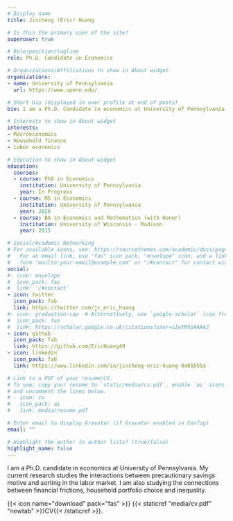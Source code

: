 ```yaml
---
# Display name
title: Jincheng (Eric) Huang

# Is this the primary user of the site?
superuser: true

# Role/position/tagline
role: Ph.D. Candidate in Economics

# Organizations/Affiliations to show in About widget
organizations:
- name: University of Pennsylvania
  url: https://www.upenn.edu/

# Short bio (displayed in user profile at end of posts)
bio: I am a Ph.D. Candidate in economics at University of Pennsylvania.

# Interests to show in About widget
interests:
- Macroeconomics
- Household finance
- Labor economics

# Education to show in About widget
education:
  courses:
  - course: PhD in Economics
    institution: University of Pennsylvania
    year: In Progress
  - course: MS in Economics
    institution: University of Pennsylvania
    year: 2020
  - course: BA in Economics and Mathematics (with Honor)
    institution: University of Wisconsin - Madison
    year: 2015

# Social/Academic Networking
# For available icons, see: https://sourcethemes.com/academic/docs/page-builder/#icons
#   For an email link, use "fas" icon pack, "envelope" icon, and a link in the
#   form "mailto:your-email@example.com" or "/#contact" for contact widget.
social:
#- icon: envelope
#  icon_pack: fas
#  link: '/#contact'
- icon: twitter
  icon_pack: fab
  link: https://twitter.com/jc_eric_huang
#- icon: graduation-cap  # Alternatively, use `google-scholar` icon from `ai` icon pack
#  icon_pack: fas
#  link: https://scholar.google.co.uk/citations?user=sIwtMXoAAAAJ
- icon: github
  icon_pack: fab
  link: https://github.com/EricHuang49
- icon: linkedin
  icon_pack: fab
  link: https://www.linkedin.com/in/jincheng-eric-huang-0a01655a

# Link to a PDF of your resume/CV.
# To use: copy your resume to `static/media/cv.pdf`, enable `ai` icons in `params.toml`,
# and uncomment the lines below.
# - icon: cv
#   icon_pack: ai
#   link: media/resume.pdf

# Enter email to display Gravatar (if Gravatar enabled in Config)
email: ""

# Highlight the author in author lists? (true/false)
highlight_name: false
---
```


I am a Ph.D. candidate in economics at University of Pennsylvania. My current research studies the interactions between precautionary savings motive and sorting in the labor market. I am also studying the connections between financial frictions,  household portfolio choice and inequality.

{{< icon name="download" pack="fas" >}} {{< staticref "media/cv.pdf" "newtab" >}}CV{{< /staticref >}}.
